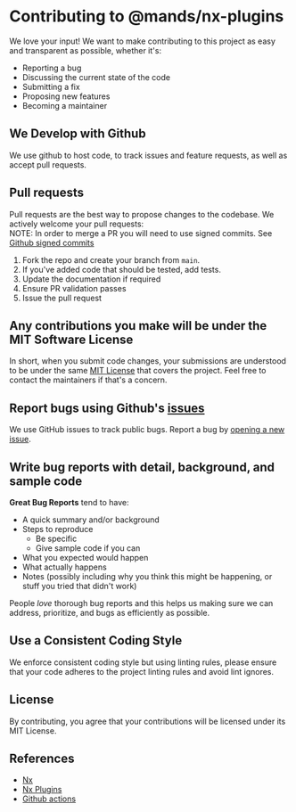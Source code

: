 # Contributing to @mands/nx-plugins

We love your input! We want to make contributing to this project as easy and transparent as possible, whether it's:

- Reporting a bug
- Discussing the current state of the code
- Submitting a fix
- Proposing new features
- Becoming a maintainer

## We Develop with Github

We use github to host code, to track issues and feature requests, as well as accept pull requests.

## Pull requests

Pull requests are the best way to propose changes to the codebase. We actively welcome your pull requests:  
NOTE: In order to merge a PR you will need to use signed commits. See [Github signed commits](https://docs.github.com/en/authentication/managing-commit-signature-verification/signing-commits)

1. Fork the repo and create your branch from `main`.
2. If you've added code that should be tested, add tests.
3. Update the documentation if required
4. Ensure PR validation passes
5. Issue the pull request

## Any contributions you make will be under the MIT Software License

In short, when you submit code changes, your submissions are understood to be under the same [MIT License](http://choosealicense.com/licenses/mit/) that covers the project. Feel free to contact the maintainers if that's a concern.

## Report bugs using Github's [issues](https://github.com/marksandspencer/nx-plugins/issues)

We use GitHub issues to track public bugs. Report a bug by [opening a new issue](https://github.com/marksandspencer/nx-plugins/issues/new).

## Write bug reports with detail, background, and sample code

**Great Bug Reports** tend to have:

- A quick summary and/or background
- Steps to reproduce
  - Be specific
  - Give sample code if you can
- What you expected would happen
- What actually happens
- Notes (possibly including why you think this might be happening, or stuff you tried that didn't work)

People _love_ thorough bug reports and this helps us making sure we can address, prioritize, and bugs as efficiently as possible.

## Use a Consistent Coding Style

We enforce consistent coding style but using linting rules, please ensure that your code adheres to the project linting rules and avoid lint ignores.

## License

By contributing, you agree that your contributions will be licensed under its MIT License.

## References

- [Nx](https://nx.dev/)
- [Nx Plugins](https://nx.dev/packages/nx-plugin)
- [Github actions](https://github.com/features/actions)

